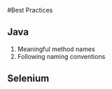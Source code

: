 #Best Practices

## Java

1. Meaningful method names 
2. Following naming conventions

## Selenium 



